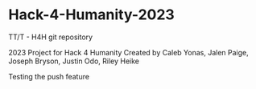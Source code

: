 # Hack-4-Humanity-2023
TT/T - H4H git repository

2023 Project for Hack 4 Humanity
Created by Caleb Yonas, Jalen Paige, Joseph Bryson, Justin Odo, Riley Heike

Testing the push feature
